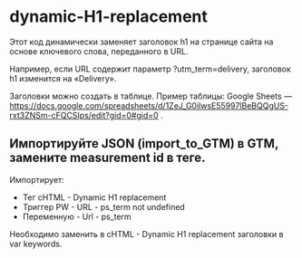 # dynamic-H1-replacement
Этот код динамически заменяет заголовок h1 на странице сайта на основе ключевого слова, переданного в URL.

Например, если URL содержит параметр ?utm_term=delivery, заголовок h1 изменится на «Delivery». 

Заголовки можно создать в таблице.
Пример таблицы: Google Sheets — https://docs.google.com/spreadsheets/d/1ZeJ_G0ilwsE55997lBeBQQgUS-rxt3ZNSm-cFQCSIps/edit?gid=0#gid=0 .

## Импортируйте JSON (import_to_GTM) в GTM, замените measurement id в теге.

Импортирует:
* Тег cHTML - Dynamic H1 replacement
* Триггер PW - URL - ps_term not undefined
* Переменную - Url - ps_term

Необходимо заменить в cHTML - Dynamic H1 replacement заголовки в var keywords.